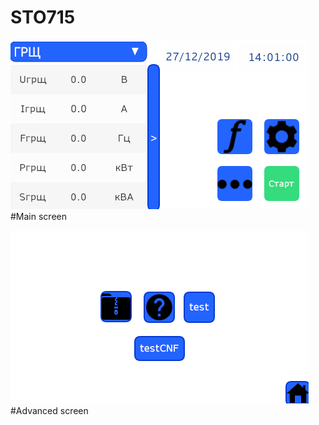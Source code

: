 # STO715

![alt text](https://github.com/AlekssGit/STO715/blob/master/Screens/Main.png)
#Main screen

![alt text](https://github.com/AlekssGit/STO715/blob/master/Screens/Advanced.png)
#Advanced screen
